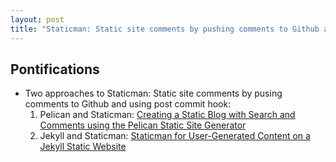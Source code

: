 ```yaml
---
layout: post
title: "Staticman: Static site comments by pushing comments to Github and using post commit hook with Pelican Static Site Generator and jekyll"
---
```


## Pontifications
* Two approaches to Staticman: Static site comments by pusing comments to Github and using post commit hook:
   1.  Pelican and Staticman: [Creating a Static Blog with Search and Comments using the Pelican Static Site Generator](https://medium.freecodecamp.org/pelican-tutorial-static-blog-with-search-comments-demo-5137c02cbb0a)
   1. Jekyll and Staticman: [Staticman for User-Generated Content on a Jekyll Static Website](https://snipcart.com/blog/staticman-dynamic-content-static-website) 


